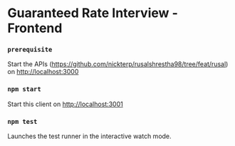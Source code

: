 # Guaranteed Rate Interview - Frontend

### `prerequisite`
Start the APIs (https://github.com/nickterp/rusalshrestha98/tree/feat/rusal) on [http://localhost:3000](http://localhost:3000)

### `npm start`

Start this client on [http://localhost:3001](http://localhost:3001) 

### `npm test`

Launches the test runner in the interactive watch mode.